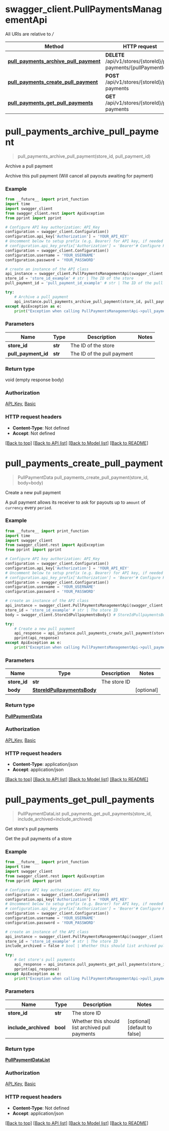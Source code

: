 # swagger_client.PullPaymentsManagementApi

All URIs are relative to */*

Method | HTTP request | Description
------------- | ------------- | -------------
[**pull_payments_archive_pull_payment**](PullPaymentsManagementApi.md#pull_payments_archive_pull_payment) | **DELETE** /api/v1/stores/{storeId}/pull-payments/{pullPaymentId} | Archive a pull payment
[**pull_payments_create_pull_payment**](PullPaymentsManagementApi.md#pull_payments_create_pull_payment) | **POST** /api/v1/stores/{storeId}/pull-payments | Create a new pull payment
[**pull_payments_get_pull_payments**](PullPaymentsManagementApi.md#pull_payments_get_pull_payments) | **GET** /api/v1/stores/{storeId}/pull-payments | Get store&#x27;s pull payments

# **pull_payments_archive_pull_payment**
> pull_payments_archive_pull_payment(store_id, pull_payment_id)

Archive a pull payment

Archive this pull payment (Will cancel all payouts awaiting for payment)

### Example
```python
from __future__ import print_function
import time
import swagger_client
from swagger_client.rest import ApiException
from pprint import pprint

# Configure API key authorization: API_Key
configuration = swagger_client.Configuration()
configuration.api_key['Authorization'] = 'YOUR_API_KEY'
# Uncomment below to setup prefix (e.g. Bearer) for API key, if needed
# configuration.api_key_prefix['Authorization'] = 'Bearer'# Configure HTTP basic authorization: Basic
configuration = swagger_client.Configuration()
configuration.username = 'YOUR_USERNAME'
configuration.password = 'YOUR_PASSWORD'

# create an instance of the API class
api_instance = swagger_client.PullPaymentsManagementApi(swagger_client.ApiClient(configuration))
store_id = 'store_id_example' # str | The ID of the store
pull_payment_id = 'pull_payment_id_example' # str | The ID of the pull payment

try:
    # Archive a pull payment
    api_instance.pull_payments_archive_pull_payment(store_id, pull_payment_id)
except ApiException as e:
    print("Exception when calling PullPaymentsManagementApi->pull_payments_archive_pull_payment: %s\n" % e)
```

### Parameters

Name | Type | Description  | Notes
------------- | ------------- | ------------- | -------------
 **store_id** | **str**| The ID of the store | 
 **pull_payment_id** | **str**| The ID of the pull payment | 

### Return type

void (empty response body)

### Authorization

[API_Key](../README.md#API_Key), [Basic](../README.md#Basic)

### HTTP request headers

 - **Content-Type**: Not defined
 - **Accept**: Not defined

[[Back to top]](#) [[Back to API list]](../README.md#documentation-for-api-endpoints) [[Back to Model list]](../README.md#documentation-for-models) [[Back to README]](../README.md)

# **pull_payments_create_pull_payment**
> PullPaymentData pull_payments_create_pull_payment(store_id, body=body)

Create a new pull payment

A pull payment allows its receiver to ask for payouts up to `amount` of `currency` every `period`.

### Example
```python
from __future__ import print_function
import time
import swagger_client
from swagger_client.rest import ApiException
from pprint import pprint

# Configure API key authorization: API_Key
configuration = swagger_client.Configuration()
configuration.api_key['Authorization'] = 'YOUR_API_KEY'
# Uncomment below to setup prefix (e.g. Bearer) for API key, if needed
# configuration.api_key_prefix['Authorization'] = 'Bearer'# Configure HTTP basic authorization: Basic
configuration = swagger_client.Configuration()
configuration.username = 'YOUR_USERNAME'
configuration.password = 'YOUR_PASSWORD'

# create an instance of the API class
api_instance = swagger_client.PullPaymentsManagementApi(swagger_client.ApiClient(configuration))
store_id = 'store_id_example' # str | The store ID
body = swagger_client.StoreIdPullpaymentsBody() # StoreIdPullpaymentsBody |  (optional)

try:
    # Create a new pull payment
    api_response = api_instance.pull_payments_create_pull_payment(store_id, body=body)
    pprint(api_response)
except ApiException as e:
    print("Exception when calling PullPaymentsManagementApi->pull_payments_create_pull_payment: %s\n" % e)
```

### Parameters

Name | Type | Description  | Notes
------------- | ------------- | ------------- | -------------
 **store_id** | **str**| The store ID | 
 **body** | [**StoreIdPullpaymentsBody**](StoreIdPullpaymentsBody.md)|  | [optional] 

### Return type

[**PullPaymentData**](PullPaymentData.md)

### Authorization

[API_Key](../README.md#API_Key), [Basic](../README.md#Basic)

### HTTP request headers

 - **Content-Type**: application/json
 - **Accept**: application/json

[[Back to top]](#) [[Back to API list]](../README.md#documentation-for-api-endpoints) [[Back to Model list]](../README.md#documentation-for-models) [[Back to README]](../README.md)

# **pull_payments_get_pull_payments**
> PullPaymentDataList pull_payments_get_pull_payments(store_id, include_archived=include_archived)

Get store's pull payments

Get the pull payments of a store

### Example
```python
from __future__ import print_function
import time
import swagger_client
from swagger_client.rest import ApiException
from pprint import pprint

# Configure API key authorization: API_Key
configuration = swagger_client.Configuration()
configuration.api_key['Authorization'] = 'YOUR_API_KEY'
# Uncomment below to setup prefix (e.g. Bearer) for API key, if needed
# configuration.api_key_prefix['Authorization'] = 'Bearer'# Configure HTTP basic authorization: Basic
configuration = swagger_client.Configuration()
configuration.username = 'YOUR_USERNAME'
configuration.password = 'YOUR_PASSWORD'

# create an instance of the API class
api_instance = swagger_client.PullPaymentsManagementApi(swagger_client.ApiClient(configuration))
store_id = 'store_id_example' # str | The store ID
include_archived = false # bool | Whether this should list archived pull payments (optional) (default to false)

try:
    # Get store's pull payments
    api_response = api_instance.pull_payments_get_pull_payments(store_id, include_archived=include_archived)
    pprint(api_response)
except ApiException as e:
    print("Exception when calling PullPaymentsManagementApi->pull_payments_get_pull_payments: %s\n" % e)
```

### Parameters

Name | Type | Description  | Notes
------------- | ------------- | ------------- | -------------
 **store_id** | **str**| The store ID | 
 **include_archived** | **bool**| Whether this should list archived pull payments | [optional] [default to false]

### Return type

[**PullPaymentDataList**](PullPaymentDataList.md)

### Authorization

[API_Key](../README.md#API_Key), [Basic](../README.md#Basic)

### HTTP request headers

 - **Content-Type**: Not defined
 - **Accept**: application/json

[[Back to top]](#) [[Back to API list]](../README.md#documentation-for-api-endpoints) [[Back to Model list]](../README.md#documentation-for-models) [[Back to README]](../README.md)

